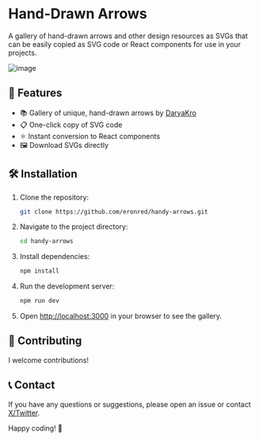 # Hand-Drawn Arrows

A gallery of hand-drawn arrows and other design resources as SVGs that can be easily copied as SVG code or React components for use in your projects.

![image](https://github.com/user-attachments/assets/e55eaf98-0911-4111-96db-76718f6d9970)


## 🚀 Features

- 📚 Gallery of unique, hand-drawn arrows by [DaryaKro](https://dribbble.com/DaryaKro)
- 📋 One-click copy of SVG code
- ⚛️ Instant conversion to React components
- 🖼️ Download SVGs directly

## 🛠️ Installation

1. Clone the repository:

   ```bash
   git clone https://github.com/eronred/handy-arrows.git
   ```

2. Navigate to the project directory:

   ```bash
   cd handy-arrows
   ```

3. Install dependencies:

   ```bash
   npm install
   ```

4. Run the development server:

   ```bash
   npm run dev
   ```

5. Open [http://localhost:3000](http://localhost:3000) in your browser to see the gallery.

## 🤝 Contributing

I welcome contributions!

## 📞 Contact

If you have any questions or suggestions, please open an issue or contact [X/Twitter](http://x.com/imeronn).

Happy coding! 🎉
